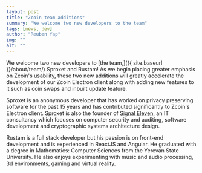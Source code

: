 ```yaml
---
layout: post
title: "Zcoin team additions"
summary: "We welcome two new developers to the team"
tags: [news, dev]
author: "Reuben Yap"
img: ""
alt: ""
---
```

We welcome two new developers to [the team,]({{ site.baseurl }}/about/team/) Sproxet and Rustam! As we begin placing greater emphasis on Zcoin's usability, these two new additions will greatly accelerate the development of our Zcoin Electron client along with adding new features to it such as coin swaps and inbuilt update feature. 

Sproxet is an anonymous developer that has worked on privacy preserving software for the past 15 years and has contributed significantly to Zcoin's Electron client. Sproxet is also the founder of [Signal Eleven,](https://signaleleven.dev/) an IT consultancy which focuses on computer security and auditing, software development and cryptographic systems architecture design. 

Rustam is a full stack developer but his passion is on front-end development and is experienced in ReactJS and Angular. He graduated with a degree in Mathematics: Computer Sciences from the Yerevan State University. He also enjoys experimenting with music and audio processing, 3d environments, gaming and virtual reality.